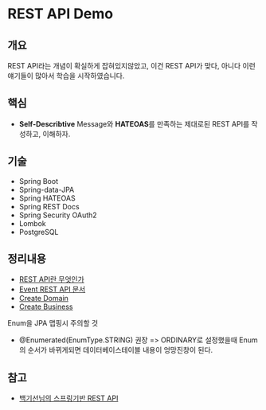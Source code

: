 # REST API Demo

## 개요
REST API라는 개념이 확실하게 잡혀있지않았고, 이건 REST API가 맞다, 아니다 이런 얘기들이 많아서 학습을 시작하였습니다.


## 핵심
- **Self-Describtive** Message와 **HATEOAS**를 만족하는 제대로된 REST API를 작성하고, 이해하자. 

## 기술
- Spring Boot
- Spring-data-JPA
- Spring HATEOAS
- Spring REST Docs
- Spring Security OAuth2
- Lombok
- PostgreSQL

## 정리내용
- [REST API란 무엇인가](./doc/rest_basic.md)
- [Event REST API 문서](./doc/Event_REST_API_Doc.md)
- [Create Domain](./doc/Create_Domain.md)
- [Create Business](./doc/Event_business.md)



Enum을 JPA 맵핑시 주의할 것
- @Enumerated(EnumType.STRING) 권장 => ORDINARY로 설정했을때 Enum의 순서가 바뀌게되면 데이터베이스테이블 내용이 엉망진창이 된다.



## 참고
- [백기선님의 스프링기반 REST API](https://www.inflearn.com/course/spring_rest-api/)
